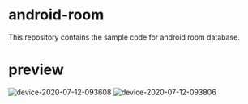 # android-room
 This repository contains the sample code for android room database. 

# preview
![device-2020-07-12-093608](https://user-images.githubusercontent.com/29101249/87238720-b2bf4380-c423-11ea-9fec-045fcb3eb8f5.png)
![device-2020-07-12-093806](https://user-images.githubusercontent.com/29101249/87238723-be126f00-c423-11ea-9e5a-9a275486ad32.png)

